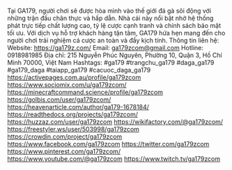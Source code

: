 Tại GA179, người chơi sẽ được hòa mình vào thế giới đá gà sôi động với những trận đấu chân thực và hấp dẫn. Nhà cái này nổi bật nhờ hệ thống phát trực tiếp chất lượng cao, tỷ lệ cược cạnh tranh và chính sách bảo mật tối ưu. Với dịch vụ hỗ trợ khách hàng tận tâm, GA179 hứa hẹn mang đến cho người chơi trải nghiệm cá cược an toàn và đầy kịch tính.
Thông tin liên hệ:
Website: https://ga179z.com/
Email: ga179zcom@gmail.com
Hotline: 0918981985
Địa chỉ: 215 Nguyễn Phúc Nguyên, Phường 10, Quận 3, Hồ Chí Minh 70000, Việt Nam
Hashtags: #ga179 #trangchu_ga179 #daga_ga179 #ga179_daga #taiapp_ga179 #cacuoc_daga_ga179
https://activepages.com.au/profile/ga179zcom
https://www.sociomix.com/u/ga179zcom/
https://minecraftcommand.science/profile/ga179zcom
https://golbis.com/user/ga179zcom/
https://heavenarticle.com/author/ga179-1678184/
https://readthedocs.org/projects/ga179zcom/
https://huzzaz.com/user/ga179zcom
https://wikifactory.com/@ga179zcom/
https://freestyler.ws/user/503998/ga179zcom
https://crowdin.com/project/ga179zcom
https://www.facebook.com/ga179zcom
https://twitter.com/ga179zcom
https://www.pinterest.com/ga179zcom/
https://www.youtube.com/@ga179zcom
https://www.twitch.tv/ga179zcom